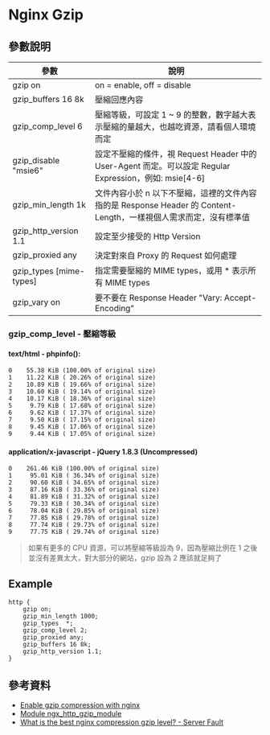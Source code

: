 # Nginx Gzip

## 參數說明

| 參數  |  說明 |
|---|---|
| gzip on | on = enable, off = disable  |
| gzip_buffers 16 8k | 壓縮回應內容  |
| gzip_comp_level 6 | 壓縮等級，可設定 1 ~ 9 的整數，數字越大表示壓縮的量越大，也越吃資源，請看個人環境而定  |
| gzip_disable "msie6" | 設定不壓縮的條件，視 Request Header 中的 User-Agent 而定。可以設定 Regular Expression，例如: msie[4-6]  |
| gzip_min_length 1k | 文件內容小於 n 以下不壓縮，這裡的文件內容指的是 Response Header 的 Content-Length，一樣視個人需求而定，沒有標準值  |
| gzip_http_version 1.1 | 設定至少接受的 Http Version  |
| gzip_proxied any | 決定對來自 Proxy 的 Request 如何處理  |
| gzip_types [mime-types] | 指定需要壓縮的 MIME types，或用 * 表示所有 MIME types |
| gzip_vary on | 要不要在 Response Header "Vary: Accept-Encoding" |

### gzip_comp_level - 壓縮等級

#### text/html - phpinfo():

```
0    55.38 KiB (100.00% of original size)
1    11.22 KiB ( 20.26% of original size)
2    10.89 KiB ( 19.66% of original size)
3    10.60 KiB ( 19.14% of original size)
4    10.17 KiB ( 18.36% of original size)
5     9.79 KiB ( 17.68% of original size)
6     9.62 KiB ( 17.37% of original size)
7     9.50 KiB ( 17.15% of original size)
8     9.45 KiB ( 17.06% of original size)
9     9.44 KiB ( 17.05% of original size)
```

#### application/x-javascript - jQuery 1.8.3 (Uncompressed)

```
0    261.46 KiB (100.00% of original size)
1     95.01 KiB ( 36.34% of original size)
2     90.60 KiB ( 34.65% of original size)
3     87.16 KiB ( 33.36% of original size)
4     81.89 KiB ( 31.32% of original size)
5     79.33 KiB ( 30.34% of original size)
6     78.04 KiB ( 29.85% of original size)
7     77.85 KiB ( 29.78% of original size)
8     77.74 KiB ( 29.73% of original size)
9     77.75 KiB ( 29.74% of original size)
```

> 如果有更多的 CPU 資源，可以將壓縮等級設為 9，因為壓縮比例在 1 之後並沒有差異太大，對大部分的網站，gzip 設為 2 應該就足夠了

## Example

```
http {
    gzip on;
    gzip_min_length 1000;
    gzip_types  *;
    gzip_comp_level 2;
    gzip_proxied any;
    gzip_buffers 16 8k;
    gzip_http_version 1.1;
}
```


## 參考資料
* [Enable gzip compression with nginx](http://blog.norman-chen.me/post/16)
* [Module ngx_http_gzip_module](http://nginx.org/en/docs/http/ngx_http_gzip_module.html#gzip_types)
* [What is the best nginx compression gzip level? - Server Fault](http://serverfault.com/questions/253074/what-is-the-best-nginx-compression-gzip-level)